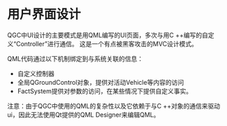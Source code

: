 # 用户界面设计

QGC中UI设计的主要模式是用QML编写的UI页面，多次与用C ++编写的自定义“Controller”进行通信。 这是一个有点被黑客攻击的MVC设计模式。

QML代码通过以下机制绑定到与系统关联的信息：

* 自定义控制器
* 全局QGroundControl对象，提供对活动Vehicle等内容的访问
* FactSystem提供对参数的访问，在某些情况下提供自定义事实。

注意：由于QGC中使用的QML的复杂性以及它依赖于与C ++对象的通信来驱动ui，因此无法使用Qt提供的QML Designer来编辑QML。